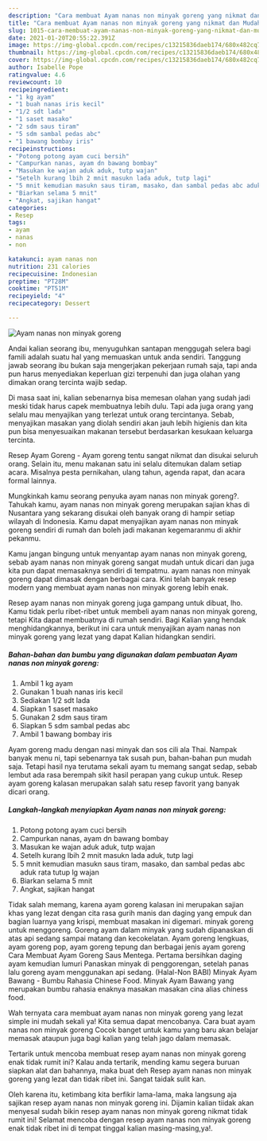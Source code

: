 ```yaml
---
description: "Cara membuat Ayam nanas non minyak goreng yang nikmat dan Mudah Dibuat"
title: "Cara membuat Ayam nanas non minyak goreng yang nikmat dan Mudah Dibuat"
slug: 1015-cara-membuat-ayam-nanas-non-minyak-goreng-yang-nikmat-dan-mudah-dibuat
date: 2021-01-20T20:55:22.391Z
image: https://img-global.cpcdn.com/recipes/c13215836daeb174/680x482cq70/ayam-nanas-non-minyak-goreng-foto-resep-utama.jpg
thumbnail: https://img-global.cpcdn.com/recipes/c13215836daeb174/680x482cq70/ayam-nanas-non-minyak-goreng-foto-resep-utama.jpg
cover: https://img-global.cpcdn.com/recipes/c13215836daeb174/680x482cq70/ayam-nanas-non-minyak-goreng-foto-resep-utama.jpg
author: Isabelle Pope
ratingvalue: 4.6
reviewcount: 10
recipeingredient:
- "1 kg ayam"
- "1 buah nanas iris kecil"
- "1/2 sdt lada"
- "1 saset masako"
- "2 sdm saus tiram"
- "5 sdm sambal pedas abc"
- "1 bawang bombay iris"
recipeinstructions:
- "Potong potong ayam cuci bersih"
- "Campurkan nanas, ayam dn bawang bombay"
- "Masukan ke wajan aduk aduk, tutp wajan"
- "Setelh kurang lbih 2 mnit masukn lada aduk, tutp lagi"
- "5 mnit kemudian masukn saus tiram, masako, dan sambal pedas abc aduk rata tutup lg wajan"
- "Biarkan selama 5 mnit"
- "Angkat, sajikan hangat"
categories:
- Resep
tags:
- ayam
- nanas
- non

katakunci: ayam nanas non 
nutrition: 231 calories
recipecuisine: Indonesian
preptime: "PT28M"
cooktime: "PT51M"
recipeyield: "4"
recipecategory: Dessert

---
```



![Ayam nanas non minyak goreng](https://img-global.cpcdn.com/recipes/c13215836daeb174/680x482cq70/ayam-nanas-non-minyak-goreng-foto-resep-utama.jpg)

Andai kalian seorang ibu, menyuguhkan santapan menggugah selera bagi famili adalah suatu hal yang memuaskan untuk anda sendiri. Tanggung jawab seorang ibu bukan saja mengerjakan pekerjaan rumah saja, tapi anda pun harus menyediakan keperluan gizi terpenuhi dan juga olahan yang dimakan orang tercinta wajib sedap.

Di masa  saat ini, kalian sebenarnya bisa memesan olahan yang sudah jadi meski tidak harus capek membuatnya lebih dulu. Tapi ada juga orang yang selalu mau menyajikan yang terlezat untuk orang tercintanya. Sebab, menyajikan masakan yang diolah sendiri akan jauh lebih higienis dan kita pun bisa menyesuaikan makanan tersebut berdasarkan kesukaan keluarga tercinta. 

Resep Ayam Goreng - Ayam goreng tentu sangat nikmat dan disukai seluruh orang. Selain itu, menu makanan satu ini selalu ditemukan dalam setiap acara. Misalnya pesta pernikahan, ulang tahun, agenda rapat, dan acara formal lainnya.

Mungkinkah kamu seorang penyuka ayam nanas non minyak goreng?. Tahukah kamu, ayam nanas non minyak goreng merupakan sajian khas di Nusantara yang sekarang disukai oleh banyak orang di hampir setiap wilayah di Indonesia. Kamu dapat menyajikan ayam nanas non minyak goreng sendiri di rumah dan boleh jadi makanan kegemaranmu di akhir pekanmu.

Kamu jangan bingung untuk menyantap ayam nanas non minyak goreng, sebab ayam nanas non minyak goreng sangat mudah untuk dicari dan juga kita pun dapat memasaknya sendiri di tempatmu. ayam nanas non minyak goreng dapat dimasak dengan berbagai cara. Kini telah banyak resep modern yang membuat ayam nanas non minyak goreng lebih enak.

Resep ayam nanas non minyak goreng juga gampang untuk dibuat, lho. Kamu tidak perlu ribet-ribet untuk membeli ayam nanas non minyak goreng, tetapi Kita dapat membuatnya di rumah sendiri. Bagi Kalian yang hendak menghidangkannya, berikut ini cara untuk menyajikan ayam nanas non minyak goreng yang lezat yang dapat Kalian hidangkan sendiri.

<!--inarticleads1-->

##### Bahan-bahan dan bumbu yang digunakan dalam pembuatan Ayam nanas non minyak goreng:

1. Ambil 1 kg ayam
1. Gunakan 1 buah nanas iris kecil
1. Sediakan 1/2 sdt lada
1. Siapkan 1 saset masako
1. Gunakan 2 sdm saus tiram
1. Siapkan 5 sdm sambal pedas abc
1. Ambil 1 bawang bombay iris


Ayam goreng madu dengan nasi minyak dan sos cili ala Thai. Nampak banyak menu ni, tapi sebenarnya tak susah pun, bahan-bahan pun mudah saja. Tetapi hasil nya terutama sekali ayam tu memang sangat sedap, sebab lembut ada rasa berempah sikit hasil perapan yang cukup untuk. Resep ayam goreng kalasan merupakan salah satu resep favorit yang banyak dicari orang. 

<!--inarticleads2-->

##### Langkah-langkah menyiapkan Ayam nanas non minyak goreng:

1. Potong potong ayam cuci bersih
1. Campurkan nanas, ayam dn bawang bombay
1. Masukan ke wajan aduk aduk, tutp wajan
1. Setelh kurang lbih 2 mnit masukn lada aduk, tutp lagi
1. 5 mnit kemudian masukn saus tiram, masako, dan sambal pedas abc aduk rata tutup lg wajan
1. Biarkan selama 5 mnit
1. Angkat, sajikan hangat


Tidak salah memang, karena ayam goreng kalasan ini merupakan sajian khas yang lezat dengan cita rasa gurih manis dan daging yang empuk dan bagian luarnya yang krispi, membuat masakan ini digemari. minyak goreng untuk menggoreng. Goreng ayam dalam minyak yang sudah dipanaskan di atas api sedang sampai matang dan kecokelatan. Ayam goreng lengkuas, ayam goreng pop, ayam goreng tepung dan berbagai jenis ayam goreng Cara Membuat Ayam Goreng Saus Mentega. Pertama bersihkan daging ayam kemudian lumuri Panaskan minyak di penggorengan, setelah panas lalu goreng ayam menggunakan api sedang. (Halal-Non BABI) Minyak Ayam Bawang - Bumbu Rahasia Chinese Food. Minyak Ayam Bawang yang merupakan bumbu rahasia enaknya masakan masakan cina alias chiness food. 

Wah ternyata cara membuat ayam nanas non minyak goreng yang lezat simple ini mudah sekali ya! Kita semua dapat mencobanya. Cara buat ayam nanas non minyak goreng Cocok banget untuk kamu yang baru akan belajar memasak ataupun juga bagi kalian yang telah jago dalam memasak.

Tertarik untuk mencoba membuat resep ayam nanas non minyak goreng enak tidak rumit ini? Kalau anda tertarik, mending kamu segera buruan siapkan alat dan bahannya, maka buat deh Resep ayam nanas non minyak goreng yang lezat dan tidak ribet ini. Sangat taidak sulit kan. 

Oleh karena itu, ketimbang kita berfikir lama-lama, maka langsung aja sajikan resep ayam nanas non minyak goreng ini. Dijamin kalian tiidak akan menyesal sudah bikin resep ayam nanas non minyak goreng nikmat tidak rumit ini! Selamat mencoba dengan resep ayam nanas non minyak goreng enak tidak ribet ini di tempat tinggal kalian masing-masing,ya!.

